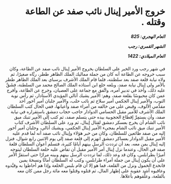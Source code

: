 <h1 dir="rtl">خروج الأمير إينال نائب صفد عن الطاعة وقتله .</h1>

<h5 dir="rtl">العام الهجري:  825

الشهر القمري: رجب

العام الميلادي: 1422</h5>

<p dir="rtl">في شهر رجب ورد الخبر على السلطان بخروج الأمير إينال نائب صفد عن الطاعة، وكان سبب خروجه عن الطاعة أنه كان من جملة مماليك الملك الظاهر ططر، ربَّاه صغيرًا، ثم ولاه نيابة قلعة صفد بعد سلطنته، فلما قام الملك الأشرف برسباي بعد الملك الظاهر ططر بالأمر ولى إينال نيابة صفد، وبلغه خلع ابن أستاذه الملك الصالح محمد من السلطنة، فشَقَّ عليه ذلك، وأخذ في تدبيرِ أمره، واتَّفق مع جماعة على العصيان، وخرج عن الطاعة، وأفرج عمن كان محبوسًا بقلعة صفد، وهم: الأمير يشبك أنالي المؤيدي الأستادار، ثم رأس نوبة النوب، والأمير إينال الجكمي أمير سلاح ثم نائب حلب، والأمير جلبان أمير آخور أحد مقدَّمي الألوف، وقبض على من خالفه من أمراء صفد وأعيانها، ففي الحال كتب السلطان الملك الأشرف للأمير مقبل الحسامي الدوادار حاجب حجاب دمشق باستقراره في نيابة صفد، وأن يستمِرَّ إقطاع الحجوبية بيده حتى يتسلم صفد، ثم كتب إلى الأمير تنبك ميق نائب الشام أن يخرج بعسكر دمشق لقتال إينال، ثم ورد على السلطان الأشرف كتاب الأمير تنبك ميق نائب الشام بمجيء الأمير إينال الجكمي، ويشبك أنالي، وجلبان أمير آخور إليه من صفد طائعين للسلطان، وكان من خبر هؤلاء وإينال نائب صفد أنه لما قدم عليه الأمير مقبل الدوادار بعساكر دمشق انهزم إلى قلعة صفد إلى يوم الاثنين رابع شوال، فنزل إليه إينال بمن معه، بعد أن ترددت الرسل بينهم أيامًا كثيرة، فتسلم أعوان السلطان قلعةَ صفد في الحال، وعندما نزل إينال أمر الأمير مقبل أن تفاض عليه خلعة السلطان ليتوجه أميرًا بطرابلس، وكان قد وعد ذلك، لما ترددت الرسل بينهم وبينه مرارًا حتى استقرَّ الأمر على أن يكون إينال من جملة أمراء طرابلس، وكتب له السلطان أمانًا ونسخةَ يمين فانخدع الخمول ونزل من القلعة، فما هو إلا أن قام بلبس الخلعة وإذا هم أحاطوا به وقيَّدوه وعاقبوه أشد عقوبة على إظهار المال، ثم قتلوه وقتلوا معه مائة رجل ممن كان معه بالقلعة، وعلَّقوهم بأعلاها.</p></br>
